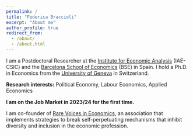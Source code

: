 ```yaml
---
permalink: /
title: "Federica Braccioli"
excerpt: "About me"
author_profile: true
redirect_from: 
  - /about/
  - /about.html
---
```


I am a Postdoctoral Researcher at the [Institute for Economic Analysis](https://www.iae.csic.es/investigadorPersonalAbout.php?idinvestigador=3810&lang=ing) (IAE-CSIC) and the [Barcelona School of Economics](https://bse.eu/) (BSE) in Spain. I hold a Ph.D. in Economics from the [University of Geneva](https://www.unige.ch/gsem/en/research/institutes/iee/) in Switzerland. 

**Research interests:** Political Economy, Labour Economics, Applied Economics

**I am on the Job Market in 2023/24 for the first time.**

I am co-founder of [Rare Voices in Economics](https://www.rarevoicesineconomics.com/), an association that implements strategies to break self-perpetuating mechanisms that inhibit diversity and inclusion in the economic profession. 
